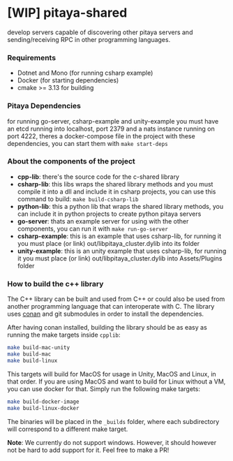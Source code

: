 [WIP] pitaya-shared
=============

develop servers capable of discovering other pitaya servers and sending/receiving RPC in other programming languages.

### Requirements
- Dotnet and Mono (for running csharp example)
- Docker (for starting dependencies)
- cmake >= 3.13 for building

### Pitaya Dependencies
for running go-server, csharp-example and unity-example you must have an etcd running into localhost, port 2379 and a nats instance running on port 4222, theres a docker-compose file in the project with these dependencies, you can start them with ```make start-deps```

### About the components of the project
- **cpp-lib**: there's the source code for the c-shared library
- **csharp-lib**: this libs wraps the shared library methods and you must compile it into a dll and include it in csharp projects, you can use this command to build: ```make build-csharp-lib```
- **python-lib**: this a python lib that wraps the shared library methods, you can include it in python projects to create python pitaya servers
- **go-server**: thats an example server for using with the other components, you can run it with ```make run-go-server```
- **csharp-example**: this is an example that uses csharp-lib, for running it you must place (or link) out/libpitaya_cluster.dylib into its folder
- **unity-example**: this is an unity example that uses csharp-lib, for running it you must place (or link) out/libpitaya_cluster.dylib into Assets/Plugins folder

### How to build the c++ library
The C++ library can be built and used from C++ or could also be used from another programming language that can interoperate with C. The library uses [conan](https://conan.io) and git submodules in order to install the dependencies.

After having conan installed, building the library should be as easy as running the make targets inside `cpplib`:

```bash
make build-mac-unity
make build-mac
make build-linux
```

This targets will build for MacOS for usage in Unity, MacOS and Linux, in that order. If you are using MacOS and want to build for Linux without a VM, you can use docker for that. Simply run the following make targets:

```bash
make build-docker-image
make build-linux-docker
```

The binaries will be placed in the `_builds` folder, where each subdirectory will correspond to a different make target.

**Note**: We currently do not support windows. However, it should however not be hard to add support for it. Feel free to make a PR!
